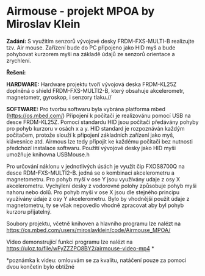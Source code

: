 # Airmouse - projekt MPOA by Miroslav Klein

**Zadání:** S využitím senzorů vývojové desky FRDM-FXS-MULTI-B realizujte tzv. Air mouse. Zařízení bude do PC připojeno jako HID myš a bude pohybovat kurzorem myši na základě údajů ze senzorů orientace a zrychlení. 

**Řešení:**

**HARDWARE:** Hardware projektu tvoří vývojová deska FRDM-KL25Z doplněná o shield FRDM-FXS-MULTI2-B, který obsahuje akcelerometr, magnetometr, gyroskop, i senzory tlaku.//

**SOFTWARE:** Pro tvorbu softwaru byla vybrána platforma mbed (https://os.mbed.com/)
 Připojení k počítači je realizovánu pomocí USB na desce FRDM-KL25Z. Pomocí standardu HID jsou počítači předávány pohyby pro pohyb kurzoru v osách x a y. HID standard je rozpoznáván každým počítačem, protože slouží k připojení základních zařízení jako myš, klávesnice atd. Airmous lze tedy připojit ke každému počítači bez nutnosti předchozí instalace softwaru. Použití vývojové desky jako HID myši umožňuje knihovna USBMouse.h
 
 Pro určování náklonu v jednotlivých úsách je využit čip  FXOS8700Q na desce RDM-FXS-MULTI2-B. jedná se o kombinaci akcelerometru a magnetometru. Pro pohyb myší v ose Y jsou využívány udaje z osy X akcelerometru. Vychýlení desky z vodorovné polohy způsobuje pohyb myši nahoru nebo dolů. Pro pohyb myši v ose X jsou dle stejného principu využívány údaje z osy Y akcelerometru. Bylo by vhodnější použít údaje z magnetometru, ty se však nepovedlo vhodně zpracovat aby byl pohyb kurzoru přijatelný.


Soubory projektu, včetně knihoven a hlavního programu lze nalézt na https://os.mbed.com/users/miroslavklein/code/Airmouse_MPOA/

Video demonstrující funkci programu lze nalézt na https://uloz.to/file/wFyZZZPO8BY2/airmouse-video-mp4 *

*poznámka k videu: omlouvám se za kvalitu, natáčení pouze za pomoci dvou končetin bylo obtížné
